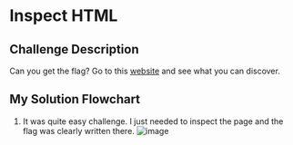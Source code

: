 # Inspect HTML

## Challenge Description
Can you get the flag?
Go to this [website](http://saturn.picoctf.net:56849/) and see what you can discover.

## My Solution Flowchart
1. It was quite easy challenge. I just needed to inspect the page and the flag was clearly written there.
   ![image](https://github.com/sr-tamim/picoCTF-practice/assets/86656406/da96b161-fe45-48e6-ad1b-2966d474c94c)
